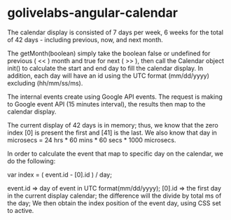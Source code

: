 # golivelabs-angular-calendar

The calendar display is consisted of 7 days per week, 6 weeks for the total of 42 days - including previous,
now, and next month. 

The getMonth(boolean) simply take the boolean false or undefined for previous ( << ) month and true for next ( >> ),
then call the Calendar object init() to calculate the start and end day to fill the calendar display. In addition,
each day will have an id using the UTC format (mm/dd/yyyy) excluding (hh/mm/ss/ms).

The internal events create using Google API events. The request is making to Google event API (15 minutes interval),
the results then map to the calendar display.

The current display of 42 days is in memory; thus, we know that the zero index [0] is present the first and [41] is
the last. We also know that day in microsecs = 24 hrs * 60 mins * 60 secs * 1000 microsecs.

In order to calculate the event that map to specific day on the calendar, we do the following:

var index = ( event.id - [0].id ) / day;

event.id => day of event in UTC format(mm/dd/yyyy);
[0].id => the first day in the current display calendar;
the difference will the divide by total ms of the day;
We then obtain the index position of the event day, using CSS set to active.

